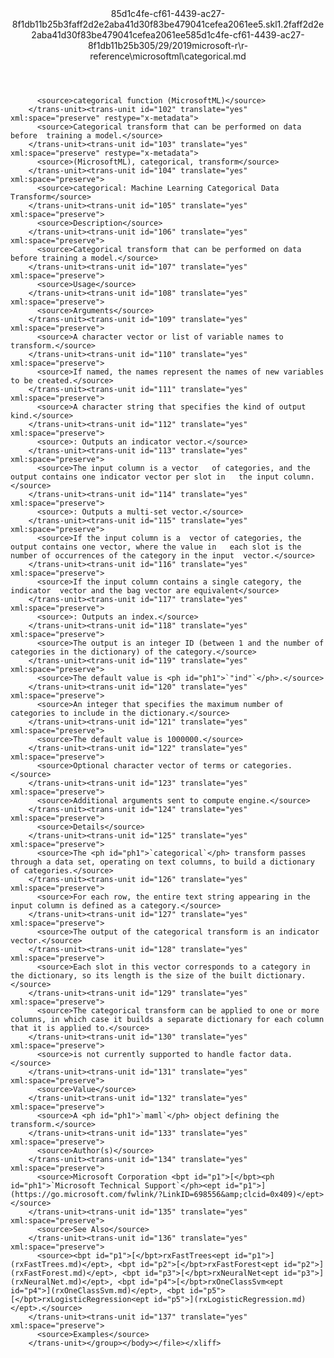 <?xml version="1.0"?><xliff version="1.2" xmlns="urn:oasis:names:tc:xliff:document:1.2" xmlns:xsi="http://www.w3.org/2001/XMLSchema-instance" xsi:schemaLocation="urn:oasis:names:tc:xliff:document:1.2 xliff-core-1.2-transitional.xsd"><file datatype="xml" original="categorical.md" source-language="en-US" target-language="en-US"><header><tool tool-id="mdxliff" tool-name="mdxliff" tool-version="1.0-8ab897d" tool-company="Microsoft" /><xliffext:skl_file_name xmlns:xliffext="urn:microsoft:content:schema:xliffextensions">85d1c4fe-cf61-4439-ac27-8f1db11b25b3faff2d2e2aba41d30f83be479041cefea2061ee5.skl</xliffext:skl_file_name><xliffext:version xmlns:xliffext="urn:microsoft:content:schema:xliffextensions">1.2</xliffext:version><xliffext:ms.openlocfilehash xmlns:xliffext="urn:microsoft:content:schema:xliffextensions">faff2d2e2aba41d30f83be479041cefea2061ee5</xliffext:ms.openlocfilehash><xliffext:ms.sourcegitcommit xmlns:xliffext="urn:microsoft:content:schema:xliffextensions">85d1c4fe-cf61-4439-ac27-8f1db11b25b3</xliffext:ms.sourcegitcommit><xliffext:ms.lasthandoff xmlns:xliffext="urn:microsoft:content:schema:xliffextensions">05/29/2019</xliffext:ms.lasthandoff><xliffext:ms.openlocfilepath xmlns:xliffext="urn:microsoft:content:schema:xliffextensions">microsoft-r\r-reference\microsoftml\categorical.md</xliffext:ms.openlocfilepath></header><body><group id="content" extype="content"><trans-unit id="101" translate="yes" xml:space="preserve" restype="x-metadata">
          <source>categorical function (MicrosoftML)</source>
        </trans-unit><trans-unit id="102" translate="yes" xml:space="preserve" restype="x-metadata">
          <source>Categorical transform that can be performed on data before  training a model.</source>
        </trans-unit><trans-unit id="103" translate="yes" xml:space="preserve" restype="x-metadata">
          <source>(MicrosoftML), categorical, transform</source>
        </trans-unit><trans-unit id="104" translate="yes" xml:space="preserve">
          <source>categorical: Machine Learning Categorical Data Transform</source>
        </trans-unit><trans-unit id="105" translate="yes" xml:space="preserve">
          <source>Description</source>
        </trans-unit><trans-unit id="106" translate="yes" xml:space="preserve">
          <source>Categorical transform that can be performed on data before training a model.</source>
        </trans-unit><trans-unit id="107" translate="yes" xml:space="preserve">
          <source>Usage</source>
        </trans-unit><trans-unit id="108" translate="yes" xml:space="preserve">
          <source>Arguments</source>
        </trans-unit><trans-unit id="109" translate="yes" xml:space="preserve">
          <source>A character vector or list of variable names to transform.</source>
        </trans-unit><trans-unit id="110" translate="yes" xml:space="preserve">
          <source>If named, the names represent the names of new variables to be created.</source>
        </trans-unit><trans-unit id="111" translate="yes" xml:space="preserve">
          <source>A character string that specifies the kind of output kind.</source>
        </trans-unit><trans-unit id="112" translate="yes" xml:space="preserve">
          <source>: Outputs an indicator vector.</source>
        </trans-unit><trans-unit id="113" translate="yes" xml:space="preserve">
          <source>The input column is a vector   of categories, and the output contains one indicator vector per slot in   the input column.</source>
        </trans-unit><trans-unit id="114" translate="yes" xml:space="preserve">
          <source>: Outputs a multi-set vector.</source>
        </trans-unit><trans-unit id="115" translate="yes" xml:space="preserve">
          <source>If the input column is a  vector of categories, the output contains one vector, where the value in   each slot is the number of occurrences of the category in the input  vector.</source>
        </trans-unit><trans-unit id="116" translate="yes" xml:space="preserve">
          <source>If the input column contains a single category, the indicator  vector and the bag vector are equivalent</source>
        </trans-unit><trans-unit id="117" translate="yes" xml:space="preserve">
          <source>: Outputs an index.</source>
        </trans-unit><trans-unit id="118" translate="yes" xml:space="preserve">
          <source>The output is an integer ID (between 1 and the number of categories in the dictionary) of the category.</source>
        </trans-unit><trans-unit id="119" translate="yes" xml:space="preserve">
          <source>The default value is <ph id="ph1">`"ind"`</ph>.</source>
        </trans-unit><trans-unit id="120" translate="yes" xml:space="preserve">
          <source>An integer that specifies the maximum number of  categories to include in the dictionary.</source>
        </trans-unit><trans-unit id="121" translate="yes" xml:space="preserve">
          <source>The default value is 1000000.</source>
        </trans-unit><trans-unit id="122" translate="yes" xml:space="preserve">
          <source>Optional character vector of terms or categories.</source>
        </trans-unit><trans-unit id="123" translate="yes" xml:space="preserve">
          <source>Additional arguments sent to compute engine.</source>
        </trans-unit><trans-unit id="124" translate="yes" xml:space="preserve">
          <source>Details</source>
        </trans-unit><trans-unit id="125" translate="yes" xml:space="preserve">
          <source>The <ph id="ph1">`categorical`</ph> transform passes through a data set, operating on text columns, to build a dictionary of categories.</source>
        </trans-unit><trans-unit id="126" translate="yes" xml:space="preserve">
          <source>For each row, the entire text string appearing in the input column is defined as a category.</source>
        </trans-unit><trans-unit id="127" translate="yes" xml:space="preserve">
          <source>The output of the categorical transform is an indicator vector.</source>
        </trans-unit><trans-unit id="128" translate="yes" xml:space="preserve">
          <source>Each slot in this vector corresponds to a category in the dictionary, so its length is the size of the built dictionary.</source>
        </trans-unit><trans-unit id="129" translate="yes" xml:space="preserve">
          <source>The categorical transform can be applied to one or more columns, in which case it builds a separate dictionary for each column that it is applied to.</source>
        </trans-unit><trans-unit id="130" translate="yes" xml:space="preserve">
          <source>is not currently supported to handle factor data.</source>
        </trans-unit><trans-unit id="131" translate="yes" xml:space="preserve">
          <source>Value</source>
        </trans-unit><trans-unit id="132" translate="yes" xml:space="preserve">
          <source>A <ph id="ph1">`maml`</ph> object defining the transform.</source>
        </trans-unit><trans-unit id="133" translate="yes" xml:space="preserve">
          <source>Author(s)</source>
        </trans-unit><trans-unit id="134" translate="yes" xml:space="preserve">
          <source>Microsoft Corporation <bpt id="p1">[</bpt><ph id="ph1">`Microsoft Technical Support`</ph><ept id="p1">](https://go.microsoft.com/fwlink/?LinkID=698556&amp;clcid=0x409)</ept></source>
        </trans-unit><trans-unit id="135" translate="yes" xml:space="preserve">
          <source>See Also</source>
        </trans-unit><trans-unit id="136" translate="yes" xml:space="preserve">
          <source><bpt id="p1">[</bpt>rxFastTrees<ept id="p1">](rxFastTrees.md)</ept>, <bpt id="p2">[</bpt>rxFastForest<ept id="p2">](rxFastForest.md)</ept>, <bpt id="p3">[</bpt>rxNeuralNet<ept id="p3">](rxNeuralNet.md)</ept>, <bpt id="p4">[</bpt>rxOneClassSvm<ept id="p4">](rxOneClassSvm.md)</ept>, <bpt id="p5">[</bpt>rxLogisticRegression<ept id="p5">](rxLogisticRegression.md)</ept>.</source>
        </trans-unit><trans-unit id="137" translate="yes" xml:space="preserve">
          <source>Examples</source>
        </trans-unit></group></body></file></xliff>